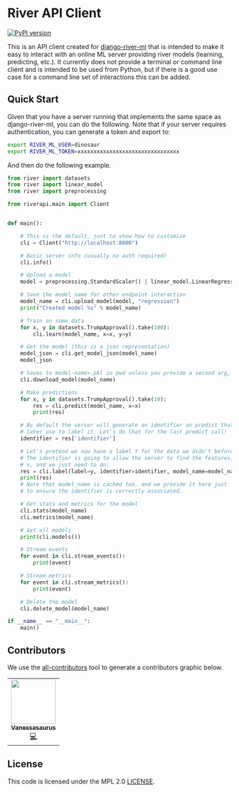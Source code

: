 # River API Client

[![PyPI version](https://badge.fury.io/py/riverapi.svg)](https://badge.fury.io/py/riverapi)

This is an API client created for [django-river-ml](https://pypi.org/project/django-river-ml/)
that is intended to make it easy to interact with an online ML server providing river models (learning, predicting, etc.).
It currently does not provide a terminal  or command line client and is intended to be used
from Python, but if there is a good use case for a command line set of interactions
this can be added.

## Quick Start

Given that you have a server running that implements the same space as django-river-ml, you can do
the following. Note that if your server requires authentication, you can generate a token and export to:

```bash
export RIVER_ML_USER=dinosaur
export RIVER_ML_TOKEN=xxxxxxxxxxxxxxxxxxxxxxxxxxxxxxxx
```

And then do the following example.

```python
from river import datasets
from river import linear_model
from river import preprocessing

from riverapi.main import Client


def main():

    # This is the default, just to show how to customize
    cli = Client("http://localhost:8000")

    # Basic server info (usually no auth required)
    cli.info()

    # Upload a model
    model = preprocessing.StandardScaler() | linear_model.LinearRegression()

    # Save the model name for other endpoint interaction
    model_name = cli.upload_model(model, "regression")
    print("Created model %s" % model_name)

    # Train on some data
    for x, y in datasets.TrumpApproval().take(100):
        cli.learn(model_name, x=x, y=y)

    # Get the model (this is a json representation)
    model_json = cli.get_model_json(model_name)
    model_json

    # Saves to model-name>.pkl in pwd unless you provide a second arg, dest
    cli.download_model(model_name)

    # Make predictions
    for x, y in datasets.TrumpApproval().take(10):
        res = cli.predict(model_name, x=x)
        print(res)

    # By default the server will generate an identifier on predict that you can
    # later use to label it. Let's do that for the last predict call!
    identifier = res['identifier']

    # Let's pretend we now have a label Y for the data we didn't before.
    # The identifier is going to allow the server to find the features,
    # x, and we just need to do:
    res = cli.label(label=y, identifier=identifier, model_name=model_name)
    print(res)
    # Note that model_name is cached too, and we provide it here just 
    # to ensure the identifier is correctly associated.

    # Get stats and metrics for the model
    cli.stats(model_name)
    cli.metrics(model_name)

    # Get all models
    print(cli.models())

    # Stream events
    for event in cli.stream_events():
        print(event)

    # Stream metrics
    for event in cli.stream_metrics():
        print(event)

    # Delete the model
    cli.delete_model(model_name)

if __name__ == "__main__":
    main()
```


## Contributors

We use the [all-contributors](https://github.com/all-contributors/all-contributors) 
tool to generate a contributors graphic below.

<!-- ALL-CONTRIBUTORS-LIST:START - Do not remove or modify this section -->
<!-- prettier-ignore-start -->
<!-- markdownlint-disable -->
<table>
  <tr>
    <td align="center"><a href="https://vsoch.github.io"><img src="https://avatars.githubusercontent.com/u/814322?v=4?s=100" width="100px;" alt=""/><br /><sub><b>Vanessasaurus</b></sub></a><br /><a href="https://github.com/USRSE/usrse-python/commits?author=vsoch" title="Code">💻</a></td>
  </tr>
</table>

<!-- markdownlint-restore -->
<!-- prettier-ignore-end -->

<!-- ALL-CONTRIBUTORS-LIST:END -->

## License

This code is licensed under the MPL 2.0 [LICENSE](LICENSE).
